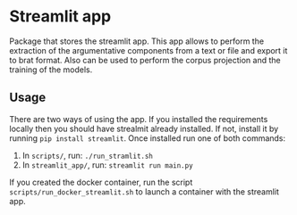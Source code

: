 # Streamlit app

Package that stores the streamlit app. This app allows to perform the extraction of the argumentative components
from a text or file and export it to brat format. Also can be used to perform the corpus projection and the training of the models.

## Usage

There are two ways of using the app. If you installed the requirements locally then you should have strealmit already installed. If not, install it by running `pip install streamlit`. Once installed run one of both commands:

1. In `scripts/`, run: `./run_stramlit.sh`
2. In `streamlit_app/`, run: `streamlit run main.py`

If you created the docker container, run the script `scripts/run_docker_streamlit.sh` to launch a container with the streamlit app.
